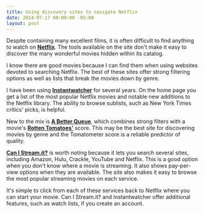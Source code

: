 ```yaml
---
title: Using discovery sites to navigate Netflix
date: 2014-07-17 00:00:00 -05:00
layout: post
---
```


Despite containing many excellent films, it is often difficult to find anything to watch on **[Netflix](http://netflix.com/)**. The tools available on the site don't make it easy to discover the many wonderful movies hidden within its catalog.

I know there are good movies because I can find them when using websites devoted to searching Netflix. The best of these sites offer strong filtering options as well as lists that break the movies down by genre.

I have been using **[Instantwatcher](http://instantwatcher.com/)** for several years. On the home page you get a list of the most popular Netflix movies and notable new additions to the Netflix library. The ability to browse sublists, such as New York Times critics' picks, is helpful.

New to the mix is **[A Better Queue](http://abetterqueue.com/)**, which combines strong filters with a movie's **[Rotten Tomatoes'](http://www.rottentomatoes.com/)** score. This may be the best site for discovering movies by genre and the Tomatometer score is a reliable predictor of quality.

**[Can I Stream.it?](http://www.canistream.it/)** is worth noting because it lets you search several sites, including Amazon, Hulu, Crackle, YouTube and Netflix. This is a good option when you don't know where a movie is streaming. It also shows pay-per-view options when they are available. The site also makes it easy to browse the most popular streaming movies on each service.

It's simple to click from each of these services back to Netflix where you can start your movie. Can I Stream.it? and Instantwatcher offer additional features, such as watch lists, if you create an account.
